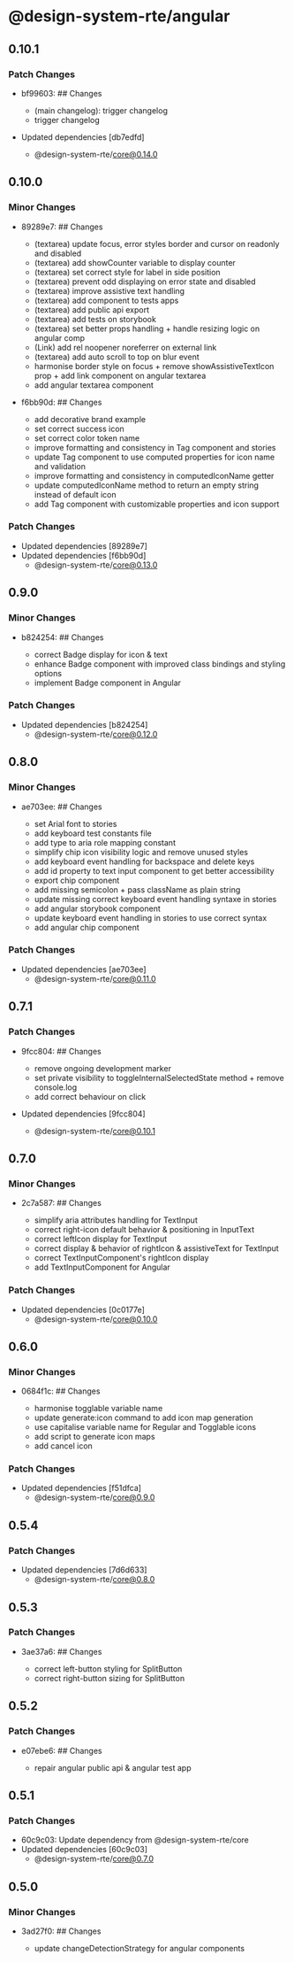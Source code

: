 # @design-system-rte/angular

## 0.10.1

### Patch Changes

- bf99603: ## Changes

  - (main changelog): trigger changelog
  - trigger changelog

- Updated dependencies [db7edfd]
  - @design-system-rte/core@0.14.0

## 0.10.0

### Minor Changes

- 89289e7: ## Changes

  - (textarea) update focus, error styles border and cursor on readonly and disabled
  - (textarea) add showCounter variable to display counter
  - (textarea) set correct style for label in side position
  - (textarea) prevent odd displaying on error state and disabled
  - (textarea) improve assistive text handling
  - (textarea) add component to tests apps
  - (textarea) add public api export
  - (textarea) add tests on storybook
  - (textarea) set better props handling + handle resizing logic on angular comp
  - (Link) add rel noopener noreferrer on external link
  - (textarea) add auto scroll to top on blur event
  - harmonise border style on focus + remove showAssistiveTextIcon prop + add link component on angular textarea
  - add angular textarea component

- f6bb90d: ## Changes

  - add decorative brand example
  - set correct success icon
  - set correct color token name
  - improve formatting and consistency in Tag component and stories
  - update Tag component to use computed properties for icon name and validation
  - improve formatting and consistency in computedIconName getter
  - update computedIconName method to return an empty string instead of default icon
  - add Tag component with customizable properties and icon support

### Patch Changes

- Updated dependencies [89289e7]
- Updated dependencies [f6bb90d]
  - @design-system-rte/core@0.13.0

## 0.9.0

### Minor Changes

- b824254: ## Changes

  - correct Badge display for icon & text
  - enhance Badge component with improved class bindings and styling options
  - implement Badge component in Angular

### Patch Changes

- Updated dependencies [b824254]
  - @design-system-rte/core@0.12.0

## 0.8.0

### Minor Changes

- ae703ee: ## Changes

  - set Arial font to stories
  - add keyboard test constants file
  - add type to aria role mapping constant
  - simplify chip icon visibility logic and remove unused styles
  - add keyboard event handling for backspace and delete keys
  - add id property to text input component to get better accessibility
  - export chip component
  - add missing semicolon + pass className as plain string
  - update missing correct keyboard event handling syntaxe in stories
  - add angular storybook component
  - update keyboard event handling in stories to use correct syntax
  - add angular chip component

### Patch Changes

- Updated dependencies [ae703ee]
  - @design-system-rte/core@0.11.0

## 0.7.1

### Patch Changes

- 9fcc804: ## Changes

  - remove ongoing development marker
  - set private visibility to toggleInternalSelectedState method + remove console.log
  - add correct behaviour on click

- Updated dependencies [9fcc804]
  - @design-system-rte/core@0.10.1

## 0.7.0

### Minor Changes

- 2c7a587: ## Changes

  - simplify aria attributes handling for TextInput
  - correct right-icon default behavior & positioning in InputText
  - correct leftIcon display for TextInput
  - correct display & behavior of rightIcon & assistiveText for TextInput
  - correct TextInputComponent's rightIcon display
  - add TextInputComponent for Angular

### Patch Changes

- Updated dependencies [0c0177e]
  - @design-system-rte/core@0.10.0

## 0.6.0

### Minor Changes

- 0684f1c: ## Changes

  - harmonise togglable variable name
  - update generate:icon command to add icon map generation
  - use capitalise variable name for Regular and Togglable icons
  - add script to generate icon maps
  - add cancel icon

### Patch Changes

- Updated dependencies [f51dfca]
  - @design-system-rte/core@0.9.0

## 0.5.4

### Patch Changes

- Updated dependencies [7d6d633]
  - @design-system-rte/core@0.8.0

## 0.5.3

### Patch Changes

- 3ae37a6: ## Changes

  - correct left-button styling for SplitButton
  - correct right-button sizing for SplitButton

## 0.5.2

### Patch Changes

- e07ebe6: ## Changes

  - repair angular public api & angular test app

## 0.5.1

### Patch Changes

- 60c9c03: Update dependency from @design-system-rte/core
- Updated dependencies [60c9c03]
  - @design-system-rte/core@0.7.0

## 0.5.0

### Minor Changes

- 3ad27f0: ## Changes

  - update changeDetectionStrategy for angular components
